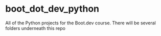 # boot_dot_dev_python
All of the Python projects for the Boot.dev course.  There will be several folders underneath this repo
